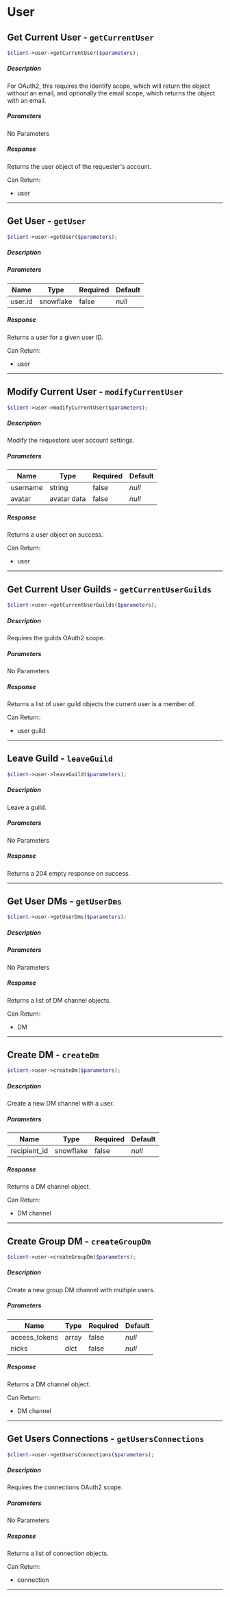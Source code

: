 # User

## Get Current User - `getCurrentUser`

```php
$client->user->getCurrentUser($parameters);
```
##### Description

For OAuth2, this requires the identify scope, which will return the object without an email, and optionally the email scope, which returns the object with an email.

##### Parameters

No Parameters

##### Response

Returns the user object of the requester&#039;s account.

Can Return:
* user



---

## Get User - `getUser`

```php
$client->user->getUser($parameters);
```
##### Description



##### Parameters


Name | Type | Required | Default
--- | --- | --- | ---
user.id | snowflake | false | *null*

##### Response

Returns a user for a given user ID.

Can Return:
* user



---

## Modify Current User - `modifyCurrentUser`

```php
$client->user->modifyCurrentUser($parameters);
```
##### Description

Modify the requestors user account settings.

##### Parameters


Name | Type | Required | Default
--- | --- | --- | ---
username | string | false | *null*
avatar | avatar data | false | *null*

##### Response

Returns a user object on success.

Can Return:
* user



---

## Get Current User Guilds - `getCurrentUserGuilds`

```php
$client->user->getCurrentUserGuilds($parameters);
```
##### Description

Requires the guilds OAuth2 scope.

##### Parameters

No Parameters

##### Response

Returns a list of user guild objects the current user is a member of.

Can Return:
* user guild



---

## Leave Guild - `leaveGuild`

```php
$client->user->leaveGuild($parameters);
```
##### Description

Leave a guild.

##### Parameters

No Parameters

##### Response

Returns a 204 empty response on success.




---

## Get User DMs - `getUserDms`

```php
$client->user->getUserDms($parameters);
```
##### Description



##### Parameters

No Parameters

##### Response

Returns a list of DM channel objects.

Can Return:
* DM



---

## Create DM - `createDm`

```php
$client->user->createDm($parameters);
```
##### Description

Create a new DM channel with a user.

##### Parameters


Name | Type | Required | Default
--- | --- | --- | ---
recipient_id | snowflake | false | *null*

##### Response

Returns a DM channel object.

Can Return:
* DM channel



---

## Create Group DM - `createGroupDm`

```php
$client->user->createGroupDm($parameters);
```
##### Description

Create a new group DM channel with multiple users.

##### Parameters


Name | Type | Required | Default
--- | --- | --- | ---
access_tokens | array | false | *null*
nicks | dict | false | *null*

##### Response

Returns a DM channel object.

Can Return:
* DM channel



---

## Get Users Connections - `getUsersConnections`

```php
$client->user->getUsersConnections($parameters);
```
##### Description

Requires the connections OAuth2 scope.

##### Parameters

No Parameters

##### Response

Returns a list of connection objects.

Can Return:
* connection



---

